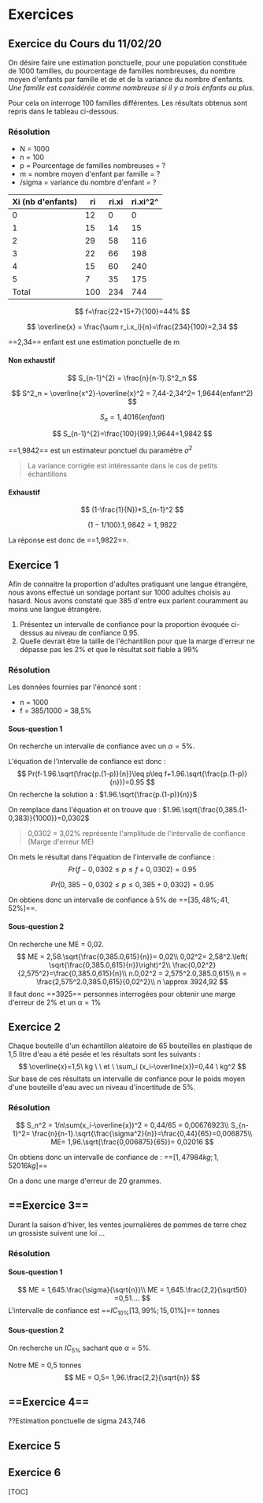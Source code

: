

# Exercices 

## Exercice du Cours du 11/02/20 

On désire faire une estimation ponctuelle, pour une population constituée de 1000 familles, du pourcentage de familles nombreuses, du nombre moyen d'enfants par famille et de et de la variance du nombre d'enfants. *Une famille est considérée comme nombreuse si il y a trois enfants ou plus.*

Pour cela on interroge 100 familles différentes. Les résultats obtenus sont repris dans le tableau ci-dessous.

### Résolution

* N = 1000
* n = 100
* p = Pourcentage de familles nombreuses = ?
* m = nombre moyen d'enfant par famille = ?
* /sigma = variance du nombre d'enfant = ?

| Xi (nb d'enfants) | ri   | ri.xi | ri.xi^2^ |
| ----------------- | ---- | ----- | -------- |
| 0                 | 12   | 0     | 0        |
| 1                 | 15   | 14    | 15       |
| 2                 | 29   | 58    | 116      |
| 3                 | 22   | 66    | 198      |
| 4                 | 15   | 60    | 240      |
| 5                 | 7    | 35    | 175      |
| Total             | 100  | 234   | 744      |

$$
f=\frac{22+15+7}{100}=44%
$$

$$
\overline{x} = \frac{\sum r_i.x_i}{n}=\frac{234}{100}=2,34
$$

==2,34== enfant est une estimation ponctuelle de m

#### Non exhaustif 

$$
S_{n-1}^{2} = \frac{n}{n-1}.S^2_n
$$

$$
S^2_n = \overline{x^2}-\overline{x}^2 = 7,44-2,34^2= 1,9644(enfant^2)
$$

$$
S_n=1,4016 (enfant)
$$

$$
S_{n-1}^{2}=\frac{100}{99}.1,9644=1,9842
$$

==1,9842== est un estimateur ponctuel du paramètre $\sigma^2$

> La variance corrigée est intéressante dans le cas de petits échantillons 

#### Exhaustif

$$
(1-\frac{1}{N})*S_{n-1}^2
$$


$$
(1-1/100).1,9842 = 1,9822
$$

La réponse est donc de ==1,9822==.

## Exercice 1 

Afin de connaitre la proportion d'adultes pratiquant une langue étrangère, nous avons effectué un sondage portant sur 1000 adultes choisis au hasard. Nous avons constaté que 385 d'entre eux parlent couramment au moins une langue étrangère. 

1. Présentez un intervalle de confiance pour la proportion évoquée ci-dessus au niveau de confiance 0.95.
2. Quelle devrait être la taille de l'échantillon pour que la marge d'erreur ne dépasse pas les 2% et que le résultat soit fiable à 99%

### Résolution

Les données fournies par l'énoncé sont : 

* n = 1000
* f = 385/1000 = 38,5%

#### Sous-question 1

On recherche un intervalle de confiance avec un $\alpha=5\%$. 

L'équation de l'intervalle de confiance est donc : 
$$
Pr(f-1.96.\sqrt{\frac{p.(1-p)}{n}}\leq p\leq f+1.96.\sqrt{\frac{p.(1-p)}{n}})=0.95
$$
 On recherche la solution à : $1.96.\sqrt{\frac{p.(1-p)}{n}}$

On remplace dans l'équation et on trouve que : $1.96.\sqrt{\frac{0,385.(1-0,383)}{1000}}=0,0302$

> 0,0302 = 3,02% représente l'amplitude de l'intervalle de confiance (Marge d'erreur ME)

On mets le résultat dans l'équation de l'intervalle de confiance : 
$$
Pr(f-0,0302\leq p\leq f+0,0302)=0.95
$$

$$
Pr(0,385-0,0302\leq p\leq 0,385+0,0302)=0.95
$$

On obtiens donc un intervalle de confiance à $5\%$ de ==$[35,48\% ; 41,52\% ]$==.

#### Sous-question 2

On recherche une ME = 0,02. 
$$
ME = 2,58.\sqrt{\frac{0,385.0,615}{n}}= 0,02\\
0,02^2= 2,58^2.\left( \sqrt{\frac{0,385.0,615}{n}}\right)^2\\
\frac{0,02^2}{2,575^2}=\frac{0,385.0,615}{n}\\
n.0,02^2 = 2,575^2.0,385.0,615\\
n = \frac{2,575^2.0,385.0,615}{0,02^2}\\
n \approx 3924,92
$$
Il faut donc ==3925== personnes interrogées pour obtenir une marge d'erreur de 2% et un $\alpha =1\%$



## Exercice 2

Chaque bouteille d'un échantillon aléatoire de 65 bouteilles en plastique de 1,5 litre d'eau a été pesée et les résultats sont les suivants : 
$$
\overline{x}=1,5\ kg \ \ et \ \sum_i (x_i-\overline{x})=0,44 \ kg^2
$$
Sur base de ces résultats un intervalle de confiance pour le poids moyen d'une bouteille d'eau avec un niveau d'incertitude de 5%.

### Résolution

$$
S_n^2 = 1/n\sum(x_i-\overline{x})^2 = 0,44/65 = 0,00676923\\
S_{n-1}^2= \frac{n}{n-1}.\sqrt{\frac{\sigma^2}{n}}=\frac{0,44}{65}=0,006875\\
ME= 1,96.\sqrt{\frac{0,006875}{65}}= 0,02016
$$

On obtiens donc un intervalle de confiance de  : ==$\left[1,47984kg;1,52016kg\right]$==

On a donc une marge d'erreur de 20 grammes. 

## ==Exercice 3==

Durant la saison d'hiver, les ventes journalières de pommes de terre chez un grossiste suivent une loi ...



### Résolution 

#### Sous-question 1

 
$$
ME = 1,645.\frac{\sigma}{\sqrt{n}}\\
ME = 1,645.\frac{2,2}{\sqrt50} =0,51....
$$
L'intervalle de confiance est ==$IC_{10\%}\left[13,99\%;15,01\%\right]$== tonnes

#### Sous-question 2

On recherche un $IC_{5\%}$ sachant que $\alpha =5\%$.

Notre ME = 0,5 tonnes
$$
ME = O,5= 1,96.\frac{2,2}{\sqrt{n}}
$$






## ==Exercice 4==

??Estimation ponctuelle de sigma 243,746

## Exercice 5



## Exercice 6









[TOC]


